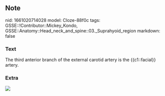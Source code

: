 ## Note
nid: 1661020714028
model: Cloze-88f0c
tags: GSSE::!Contributor::Mickey_Kondo, GSSE::Anatomy::Head_neck_and_spine::03._Suprahyoid_region
markdown: false

### Text
The third anterior branch of the external carotid artery is the {{c1::facial}} artery.

### Extra
<img src="a89c03b401880e4fc9338589546f2e71.jpg">
